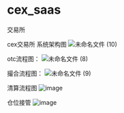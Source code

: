 # cex_saas
交易所

cex交易所
系统架构图
![未命名文件 (10)](https://github.com/user-attachments/assets/bb76e354-5dbc-4fec-a656-2183edd7aa7a)


otc流程图：
 ![未命名文件 (8)](https://github.com/user-attachments/assets/8edb64a1-b015-4bc7-9cf7-be03166b6423)

撮合流程图：
![未命名文件 (9)](https://github.com/user-attachments/assets/2329c2ee-28dd-4d14-a89b-38cae1e2d4f4)

清算流程图
![image](https://github.com/user-attachments/assets/f445a911-d60b-4a8f-a306-851a51ea4901)

仓位接管
![image](https://github.com/user-attachments/assets/d7734ff0-ddab-4595-860a-cfd913a2e518)


